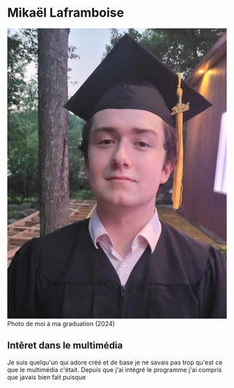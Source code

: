 # Mikaël Laframboise
![photo](moi-github-1.jpg)
Photo de moi à ma graduation (2024)
## Intêret dans le multimédia
Je suis quelqu'un qui adore créé et de base je ne savais pas trop qu'est ce que le multimédia c'était. Depuis que j'ai intégré le programme j'ai compris que javais bien fait puisque




